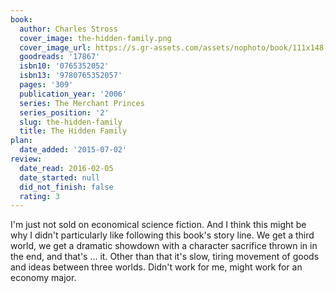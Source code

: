```yaml
---
book:
  author: Charles Stross
  cover_image: the-hidden-family.png
  cover_image_url: https://s.gr-assets.com/assets/nophoto/book/111x148-bcc042a9c91a29c1d680899eff700a03.png
  goodreads: '17867'
  isbn10: '0765352052'
  isbn13: '9780765352057'
  pages: '309'
  publication_year: '2006'
  series: The Merchant Princes
  series_position: '2'
  slug: the-hidden-family
  title: The Hidden Family
plan:
  date_added: '2015-07-02'
review:
  date_read: 2016-02-05
  date_started: null
  did_not_finish: false
  rating: 3
---
```


I'm just not sold on economical science fiction. And I think this might be why I didn't particularly like following this book's story line. We get a third world, we get a dramatic showdown with a character sacrifice thrown in in the end, and that's … it. Other than that it's slow, tiring movement of goods and ideas between three worlds. Didn't work for me, might work for an economy major.
